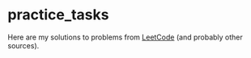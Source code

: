 # practice_tasks
Here are my solutions to problems from [LeetCode](https://leetcode.com/problem-list/top-interview-questions/) (and probably other sources).
